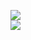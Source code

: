 [![](https://img.shields.io/badge/Made%20With-Github%20Spray-lightgrey.svg?style=for-the-badge&logo=github)](https://github.com/Annihil/github-spray#25047)  
[![](https://i.imgur.com/2DrTn0Z.gif)](https://github.com/Annihil/github-spray)